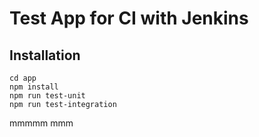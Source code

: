 # Test App for CI with Jenkins

## Installation

```
cd app
npm install
npm run test-unit
npm run test-integration
```
mmmmm
mmm
